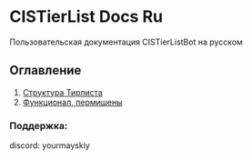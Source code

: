 # CISTierList Docs Ru
Пользовательская документация CISTierListBot на русском

## Оглавление
1. [Структура Тирлиста](./tierlist_structure.md)
2. [Функционал, пермишены](./func_n_perms.md)

### Поддержка: 
discord: yourmayskiy
